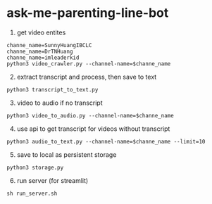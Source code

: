 # ask-me-parenting-line-bot


1. get video entites
```
channe_name=SunnyHuangIBCLC
channe_name=DrTNHuang
channe_name=imleaderkid
python3 video_crawler.py --channel-name=$channe_name
```

2. extract transcript and process, then save to text
```
python3 transcript_to_text.py
```

3. video to audio if no transcript
```
python3 video_to_audio.py --channel-name=$channe_name
```

4. use api to get transcript for videos without transcript
```
python3 audio_to_text.py --channel-name=$channe_name --limit=10
```

5. save to local as persistent storage
```
python3 storage.py
```

6. run server (for streamlit)
```
sh run_server.sh
```